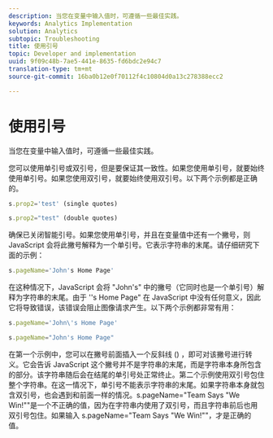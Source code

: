 ```yaml
---
description: 当您在变量中输入值时，可遵循一些最佳实践。
keywords: Analytics Implementation
solution: Analytics
subtopic: Troubleshooting
title: 使用引号
topic: Developer and implementation
uuid: 9f09c48b-7ae5-441e-8635-fd6bdc2e94c7
translation-type: tm+mt
source-git-commit: 16ba0b12e0f70112f4c10804d0a13c278388ecc2

---
```



# 使用引号

当您在变量中输入值时，可遵循一些最佳实践。

您可以使用单引号或双引号，但是要保证其一致性。如果您使用单引号，就要始终使用单引号。如果您使用双引号，就要始终使用双引号。以下两个示例都是正确的。

```js
s.prop2='test' (single quotes)
```

```js
s.prop2="test" (double quotes)
```

确保已关闭智能引号。如果您使用单引号，并且在变量值中还有一个撇号，则 JavaScript 会将此撇号解释为一个单引号。它表示字符串的末尾。请仔细研究下面的示例：

```js
s.pageName='John's Home Page'
```

在这种情况下，JavaScript 会将 "John's" 中的撇号（它同时也是一个单引号）解释为字符串的末尾。由于 ''s Home Page" 在 JavaScript 中没有任何意义，因此它将导致错误，该错误会阻止图像请求产生。以下两个示例都非常有用：

```js
s.pageName='John\'s Home Page'
```

```js
s.pageName="John's Home Page"
```

在第一个示例中，您可以在撇号前面插入一个反斜线 (\) ，即可对该撇号进行转义。它会告诉 JavaScript 这个撇号并不是字符串的末尾，而是字符串本身所包含的部分。该字符串随后会在结尾的单引号处正常终止。第二个示例使用双引号包住整个字符串。在这一情况下，单引号不能表示字符串的末尾。如果字符串本身就包含双引号，也会遇到和前面一样的情况。s.pageName="Team Says "We Win!""是一个不正确的值，因为在字符串内使用了双引号，而且字符串前后也用双引号包住。如果输入 s.pageName="Team Says \"We Win!\""，才是正确的值。

